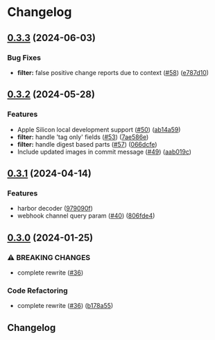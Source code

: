# Changelog

## [0.3.3](https://github.com/bluebrown/kobold/compare/v0.3.2...v0.3.3) (2024-06-03)


### Bug Fixes

* **filter:** false positive change reports due to context ([#58](https://github.com/bluebrown/kobold/issues/58)) ([e787d10](https://github.com/bluebrown/kobold/commit/e787d104990cba75551390b683031bb3263c1d56))

## [0.3.2](https://github.com/bluebrown/kobold/compare/v0.3.1...v0.3.2) (2024-05-28)


### Features

* Apple Silicon local development support ([#50](https://github.com/bluebrown/kobold/issues/50)) ([ab14a59](https://github.com/bluebrown/kobold/commit/ab14a59f9d194cbe310453bec076ae89d9004079))
* **filter:** handle 'tag only' fields ([#53](https://github.com/bluebrown/kobold/issues/53)) ([7ae586e](https://github.com/bluebrown/kobold/commit/7ae586e00bf45a72d3cf28fb2fe23690ff7b0143))
* **filter:** handle digest based parts ([#57](https://github.com/bluebrown/kobold/issues/57)) ([066dcfe](https://github.com/bluebrown/kobold/commit/066dcfeea3635e41472b780200d6b7d6c294e514))
* Include updated images in commit message ([#49](https://github.com/bluebrown/kobold/issues/49)) ([aab019c](https://github.com/bluebrown/kobold/commit/aab019c3f861e285e3c6f9465bab8ac240eb6f78))

## [0.3.1](https://github.com/bluebrown/kobold/compare/v0.3.0...v0.3.1) (2024-04-14)


### Features

* harbor decoder ([979090f](https://github.com/bluebrown/kobold/commit/979090fe689c0f84fda2d9cfd20cc381304aba2d))
* webhook channel query param ([#40](https://github.com/bluebrown/kobold/issues/40)) ([806fde4](https://github.com/bluebrown/kobold/commit/806fde47ce183edfb09abf59da0fc2fb9fa8b6b2))

## [0.3.0](https://github.com/bluebrown/kobold/compare/v0.2.4...v0.3.0) (2024-01-25)


### ⚠ BREAKING CHANGES

* complete rewrite ([#36](https://github.com/bluebrown/kobold/issues/36))

### Code Refactoring

* complete rewrite ([#36](https://github.com/bluebrown/kobold/issues/36)) ([b178a55](https://github.com/bluebrown/kobold/commit/b178a5577436d04d6a644476426eb7ec6fe975f1))

## Changelog
